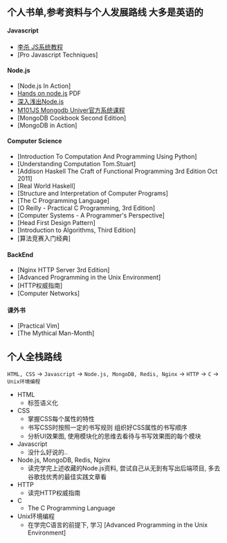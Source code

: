 ##  个人书单,参考资料与个人发展路线 大多是英语的

####  Javascript
- [李杀 JS系统教程](http://xahlee.info/js/js.html)
- [Pro Javascript Techniques]

####  Node.js
- [Node.js In Action]
- [Hands on node.js](https://leanpub.com/hands-on-nodejs) PDF
- [深入浅出Node.js](https://item.jd.com/11355978.html)
- [M101JS Mongodb Univer官方系统课程](https://university.mongodb.com/courses/M101JS/about)
- [MongoDB Cookbook Second Edition] 
- [MongoDB in Action]

####  Computer Science
- [Introduction To Computation And Programming Using Python]
- [Understanding Computation Tom.Stuart]
- [Addison Haskell The Craft of Functional Programming 3rd Edition Oct 2011]
- [Real World Haskell]
- [Structure and Interpretation of Computer Programs]
- [The C Programming Language]
- [O Reilly - Practical C Programming, 3rd Edition]
- [Computer Systems - A Programmer's Perspective]
- [Head First Design Pattern]
- [Introduction to Algorithms, Third Edition]
- [算法竞赛入门经典]

####  BackEnd
- [Nginx HTTP Server 3rd Edition]
- [Advanced Programming in the Unix Environment]
- [HTTP权威指南]
- [Computer Networks]

####  课外书
- [Practical Vim]
- [The Mythical Man-Month]

##  个人全栈路线
`HTML, CSS` -> `Javascript` -> `Node.js, MongoDB, Redis, Nginx` -> `HTTP` -> `C` -> `Unix环境编程`

- HTML
  - 标签语义化
- CSS
  - 掌握CSS每个属性的特性
  - 书写CSS时按照一定的书写规则 组织好CSS属性的书写顺序
  - 分析UI效果图, 使用模块化的思维去看待与书写效果图的每个模块
- Javascript
  - 没什么好说的..
- Node.js, MongoDB, Redis, Nginx
  - 读完学完上述收藏的Node.js资料, 尝试自己从无到有写出后端项目, 多去谷歌找优秀的最佳实践文章看
- HTTP
  - 读完HTTP权威指南
- C
  - The C Programming Language
- Unix环境编程
  - 在学完C语言的前提下, 学习 [Advanced Programming in the Unix Environment]
  

  

